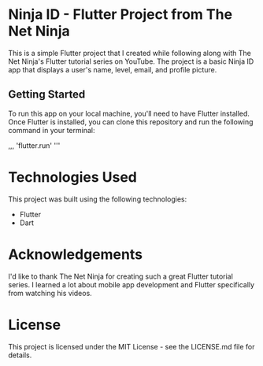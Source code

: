 # Ninja ID - Flutter Project from The Net Ninja

This is a simple Flutter project that I created while following along with The Net Ninja's Flutter tutorial series on YouTube. The project is a basic Ninja ID app that displays a user's name, level, email, and profile picture.

## Getting Started

To run this app on your local machine, you'll need to have Flutter installed. Once Flutter is installed, you can clone this repository and run the following command in your terminal:

,,,
'flutter.run'
'''

# Technologies Used
This project was built using the following technologies:

 * Flutter
 * Dart
 
# Acknowledgements
I'd like to thank The Net Ninja for creating such a great Flutter tutorial series. I learned a lot about mobile app development and Flutter specifically from watching his videos.

# License
This project is licensed under the MIT License - see the LICENSE.md file for details.
